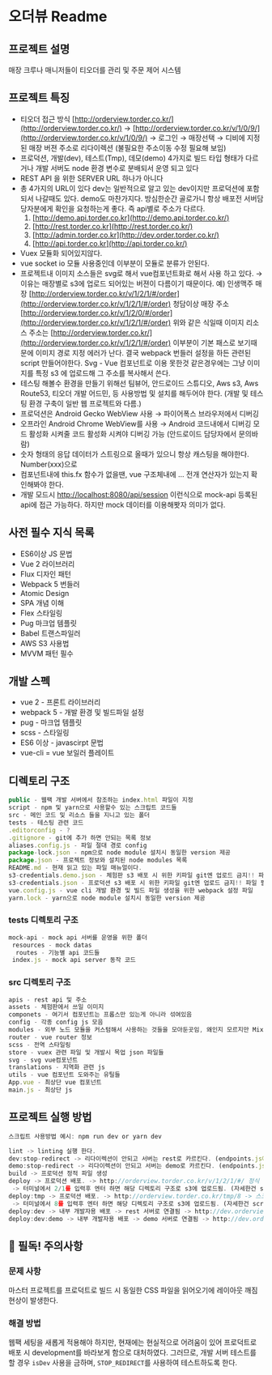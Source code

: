 # 오더뷰 Readme

## 프로젝트 설명

매장 크루나 매니저들이 티오더를 관리 및 주문 제어 시스템

## 프로젝트 특징

- 티오더 접근 방식 [http://orderview.torder.co.kr/](http://orderview.torder.co.kr/) → [http://orderview.torder.co.kr/v/1/0/9/](http://orderview.torder.co.kr/v/1/0/9/) → 로그인 → 매장선택 → 디비에 지정된 매장 버젼 주소로 리다이렉션  (불필요한 주소이동 수정 필요해 보임)
- 프로덕션, 개발(dev), 테스트(Tmp), 데모(demo)  4가지로  빌드 타입 형태가 다르거나 개발 서버도 node 환경 변수로 분배되서 운영 되고 있다
- REST API 을 위한 SERVER URL 하나가 아니다
- 총 4가지의 URL이 있다 dev는 일반적으로 알고 있는 dev이지만  프로덕션에 포함되서 나갈때도 있다. demo도 마찬가지다. 방심한순간 골로가니 항상 배포전 서버담당자분에게 확인을 요청하는게 좋다. 즉 api별로 주소가 다르다.
    1. [http://demo.api.torder.co.kr](http://demo.api.torder.co.kr/)
    2. [http://rest.torder.co.kr](http://rest.torder.co.kr/)
    3. [http://admin.torder.co.kr](http://dev.order.torder.co.kr/)
    4. [http://api.torder.co.kr](http://api.torder.co.kr/)
- Vuex 모듈화 되어있지않다.
- vue socket io 모듈 사용중인데 이부분이 모듈로 분류가 안된다.
- 프로젝트내 이미지 소스들은 svg로 해서 vue컴포넌트화로 해서 사용 하고 있다.
→ 이유는 매장별로 s3에 업로드 되어있는 버젼이 다름이기 때문이다.
예) 인생맥주 매장 [http://orderview.torder.co.kr/v/1/2/1/#/order](http://orderview.torder.co.kr/v/1/2/1/#/order)
청담이상 매장 주소 [http://orderview.torder.co.kr/v/1/2/0/#/order](http://orderview.torder.co.kr/v/1/2/1/#/order)
위와 같은 식일때 이미지 리소스 주소는  [http://orderview.torder.co.kr/](http://orderview.torder.co.kr/v/1/2/1/#/order) 이부분이 기본 패스로 보기때문에 이미지 경로 지정 에러가 난다.
결국 webpack 번들러 설정을 하든 관련된 script 만들어야한다. Svg - Vue 컴포넌트로 이용 못한것 같은경우에는 그냥 이미지를 특정 s3 에 업로드해 그 주소를 복사해서 쓴다.
- 테스팅 해볼수  환경을 만들기 위해선 팀뷰어, 안드로이드 스튜디오, Aws s3, Aws Route53, 티오더 개발 어드민, 등 사용방법 및 설치를 해두어야 한다.  (개발 및 테스팅 환경 구축이 일반 웹 프로젝트와 다름.)
- 프로덕션은 Android Gecko WebView 사용 → 파이어폭스 브라우저에서 디버깅
- 오프라인 Android Chrome WebView를 사용 → Android 코드내에서 디버깅 모드 활성화 시켜줄 코드 활성화 시켜야 디버깅 가능 (안드로이드 담당자에서 문의바람)
- 숫자 형태의 응답 데이터가 스트링으로 올때가 있으니 항상 캐스팅을 해야한다. Number(xxx)으로
- 컴포넌트내에 this.fx 함수가 없을땐, vue 구조체내에 ... 전개 연산자가 있는지 확인해봐야 한다.
- 개발 모드시 [http://localhost:8080/api/session](http://localhost:8080/api/session)  이런식으로 mock-api 등록된 api에 접근 가능하다. 하지만 mock 데이터를 이용해봣자 의미가 없다.

## 사전 필수 지식 목록

- ES6이상 JS 문법
- Vue 2 라이브러리
- Flux 디자인 패턴
- Webpack 5 번들러
- Atomic Design
- SPA 개념 이해
- Flex 스타일링
- Pug 마크업 템플릿
- Babel 트랜스파일러
- AWS S3 사용법
- MVVM 패턴 필수

## 개발 스펙

- vue 2 - 프론트 라이브러리
- webpack 5 - 개발 환경 및 빌드파일 설정
- pug - 마크업 템플릿
- scss - 스타일링
- ES6  이상 - javascirpt 문법
- vue-cli = vue 보일러 플레이트

## 디렉토리 구조

```jsx
public - 웹팩 개발 서버에서 참조하는 index.html 파일이 지정
script - npm 및 yarn으로 사용할수 있는 스크립트 코드들
src - 메인 코드 및 리소스 들을 지니고 있는 폴더
tests - 테스팅 관련 코드
.editorconfig - ?
.gitignore - git에 추가 하면 안되는 목록 정보
aliases.config.js - 파일 절대 경로 config
package-lock.json - npm으로 node module 설치시 동일한 version 제공
package.json - 프로젝트 정보와 설치된 node modules 목록
README.md - 현재 읽고 있는 파일 매뉴얼이다.
s3-credentials.demo.json - 체험판 s3 배포 시 위한 키파일 git엔 업로드 금지!! 파일 필요시 담당자에게 요청
s3-credentials.json - 프로덕션 s3 배포 시 위한 키파일 git엔 업로드 금지!! 파일 필요시 담당자에게 요청
vue.config.js - vue cli 개발 환경 및 빌드 파일 생성을 위한 webpack 설정 파일
yarn.lock - yarn으로 node module 설치시 동일한 version 제공
```

### tests 디렉토리 구조

```jsx
mock-api - mock api 서버를 운영을 위한 폴더
 resources - mock datas
  routes - 기능별 api 코드들
 index.js - mock api server 동작 코드
```

### src 디렉토리 구조

```jsx
apis - rest api 및 주소
assets - 체험판에서 쓰일 이미지
componets - 여기서 컴포넌트는 프롭스만 있는게 아니라 섞여있음
config - 각종 config js 모음
modules - 외부 노드 모듈을 커스텀해서 사용하는 것들을 모아둔곳임, 왜인지 모르지만 Mixin.js도 여기에 존재 이유는 알수없음(이동시 또 후처리 작업이 잇어서 진행 안함)
router - vue router 정보
scss - 전역 스타일링
store - vuex 관련 파일 및 개발시 목업 json 파일들
svg - svg vue컴포넌트
translations - 지역화 관련 js
utils - vue 컴포넌트 도와주는 유틸들
App.vue - 최상단 vue 컴포넌트
main.js - 최상단 js
```

## 프로젝트 실행 방법

```jsx
스크립트 사용방법 예시: npm run dev or yarn dev

lint -> linting 실행 한다.
dev:stop-redirect -> 리다이렉션이 안되고 서버는 rest로 카르킨다. (endpoints.js에서 확인바람)
demo:stop-redirect -> 리다이렉션이 안되고 서버는 demo로 카르킨다. (endpoints.js에서 확인바람)
build -> 프로덕션 정적 파일 생성
deploy -> 프로덕션 배포. -> http://orderview.torder.co.kr/v/1/2/1/#/ 정식 넘버링 배포시 -> 스크립트 실행후
 -> 터미널에서 2/1를 입력후 엔터 하면 해당 디렉토리 구조로 s3에 업로드됨. (자세한건 script/deploy.js 코드 참조 바람)
deploy:tmp -> 프로덕션 배포. -> http://orderview.torder.co.kr/tmp/8 -> 스크립트 실행후
 -> 터미널에서 8를 입력후 엔터 하면 해당 디렉토리 구조로 s3에 업로드됨. (자세한건 script/deployTmp.js 코드 참조 바람)
deploy:dev -> 내부 개발자용 배포 -> rest 서버로 연결됨 -> http://dev.orderview.torder.co.kr 확인가능
deploy:dev:demo -> 내부 개발자용 배포 -> demo 서버로 연결됨 -> http://dev.orderview.torder.co.kr 확인가능
```

## 🚨 필독! 주의사항
### 문제 사항
마스터 프로젝트를 프로덕트로 빌드 시 동일한 CSS 파일을 읽어오기에 레이아웃 깨짐 현상이 발생한다.
### 해결 방법
웹팩 세팅을 새롭게 적용해야 하지만, 현재에는 현실적으로 어려움이 있어 프로덕트로 배포 시 development를 바라보게 함으로 대처하였다.
그러므로, 개발 서버 테스트를 할 경우 `isDev` 사용을 금하며, `STOP_REDIRECT`를 사용하여 테스트하도록 한다.